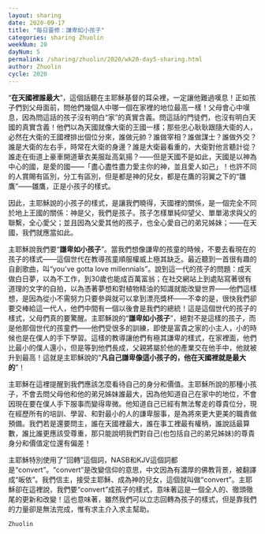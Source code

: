 ```yaml
---
layout: sharing
date: 2020-09-17
title: "每日靈修：謙卑如小孩子"
categories: sharing Zhuolin
weekNum: 20
dayNum: 5
permalink: /sharing/zhuolin/2020/wk20-day5-sharing.html
author: Zhuolin
cycle: 2020
---
```


“**在天國裡誰最大**”，這個話聽在主耶穌基督的耳朵裡，一定讓他難過嘆息！正如孩子們到父母面前，問他們幾個人中哪一個在家裡的地位最高一樣！父母會心中嘆息，因為問這話的孩子沒有明白“家”的真實含義。問這話的門徒們，也沒有明白天國的真實含義！他們以為天國就像大衛的王國一樣；那些忠心耿耿跟隨大衛的人，必然在大衛的王國裡排出個位分來，誰做元帥？誰做宰相？誰做謀士？誰做外交？誰是大衛的左右手，時常在大衛的身邊？誰是大衛最看重的，大衛對他言聽計從？誰走在街道上豪車開道華衣美服趾高氣揚？——但是天國不是如此，天國是以神為中心的國，是愛的國——「盡心盡性盡力愛主你的神，並且愛人如己」！也許不同的人賞賜有區別，分工有區別，但是都是神的兒女，都是在鷹的羽翼之下的“雛鷹”——雛鷹，正是小孩子的樣式。  

因此，主耶穌說的小孩子的樣式，是讓我們曉得，天國裡的關係，是一個完全不同於地上王國的關係：神是父，我們是孩子。孩子怎樣單純仰望父、單單渴求與父的聯繫，全心愛父；並且因為父愛其他的孩子，也全心愛自己的弟兄姊妹；——在天國，我們就應當如此。  

主耶穌說我們要“**謙卑如小孩子**”。當我們想像謙卑的孩童的時候，不要去看現在的孩子的樣式——這個世代在教導孩童順服權威上極其缺乏。最近聽到一首很有趣的自創歌曲，叫“you've gotta love millennials”。說到這一代的孩子的問題：成天做白日夢，以為不工作，到30歲也能成百萬富翁；在社交網站上到處貼寫著很有道理的文字的自拍，以為憑著夢想和對植物精油的知識就能改變世界——他們這樣想，是因為從小不需努力只要參與就可以拿到漂亮獎杯——不幸的是，很快我們卻要交棒給這一代人，他們中間有一個以後會是我們的總統！這是這個世代的孩子的樣式，父母們真的要驚醒。主耶穌說的“**謙卑如小孩子**”，絕對不是這樣的孩子，而是他那個世代的孩童們——他們受很多的訓練，即使是富貴之家的小主人，小的時候也是在僕人的手下學習。這樣的教導讓他們有極其謙卑的樣式，在家裡面，他們比最小的僕人還小，但是等到他們長成，父親將屬於他的產業交在他手中，他就被升到最高！這就是主耶穌說的“**凡自己謙卑像這小孩子的，他在天國裡就是最大的**”！  

主耶穌在這裡提醒到我們應該怎麼看待自己的身分和價值。主耶穌所說的那種小孩子，不會去問父母他和他的弟兄姊妹誰最大，因為他知道自己在家中的地位，不會因現在要在僕人手下服事而變得卑微。他知道自己已經有無法奪走的尊貴位分，現在經歷所有的培訓、學習、和對最小的人的謙卑服事，是為將來更大更美的職責做預備。我們若是還要問主，誰在天國裡最大，誰在事工裡最有權柄，誰說話最算數，誰比誰更應該受尊重，那只能說明我們對自己(也包括自己的弟兄姊妹)的尊貴身分和價值定位還有偏差！  

主耶穌特別使用了“回轉”這個詞，NASB和KJV這個詞都是“convert”。“convert”是改變信仰的意思，中文因為有濃厚的佛教背景，被翻譯成“皈依”。我們信主，接受主耶穌、成為神的兒女，這個就叫做“convert”。主耶穌卻在這裡說，我們要“convert”成孩子的樣式，意味著這是一個全人的、徹頭徹尾的更新和改變！這也意味著，雖然我們可以立志回轉為孩子的樣式，但是靠我們的力量卻是無法完成，惟有求主介入求主幫助。  

`Zhuolin`  
